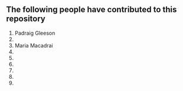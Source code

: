 ## The following people have contributed to this repository

1) Padraig Gleeson
2) 
3) Maria Macadrai
4) 
5)
6)
7)
8)
9) 
